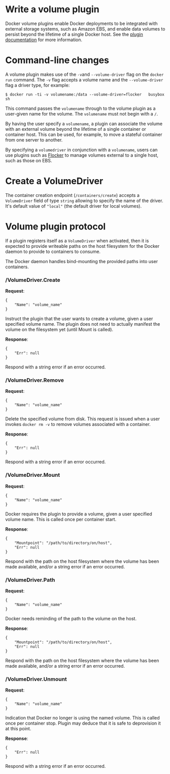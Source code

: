 <!--[metadata]>
+++
title = "Volume plugins"
description = "How to manage data with external volume plugins"
keywords = ["Examples, Usage, volume, docker, data, volumes, plugin, api"]
[menu.main]
parent = "mn_extend"
+++
<![end-metadata]-->

# Write a volume plugin

Docker volume plugins enable Docker deployments to be integrated with external
storage systems, such as Amazon EBS, and enable data volumes to persist beyond
the lifetime of a single Docker host. See the [plugin documentation](plugins.md)
for more information.

# Command-line changes

A volume plugin makes use of the `-v`and `--volume-driver` flag on the `docker run` command.  The `-v` flag accepts a volume name and the `--volume-driver` flag a driver type, for example: 

    $ docker run -ti -v volumename:/data --volume-driver=flocker   busybox sh

This command passes the `volumename` through to the volume plugin as a
user-given name for the volume. The `volumename` must not begin with a `/`. 

By having the user specify a  `volumename`, a plugin can associate the volume
with an external volume beyond the lifetime of a single container or container
host. This can be used, for example, to move a stateful container from one
server to another.

By specifying a `volumedriver` in conjunction with a `volumename`, users can use plugins such as [Flocker](https://clusterhq.com/docker-plugin/) to manage volumes external to a single host, such as those on EBS. 


# Create a VolumeDriver

The container creation endpoint (`/containers/create`) accepts a `VolumeDriver`
field of type `string` allowing to specify the name of the driver. It's default
value of `"local"` (the default driver for local volumes).

# Volume plugin protocol

If a plugin registers itself as a `VolumeDriver` when activated, then it is
expected to provide writeable paths on the host filesystem for the Docker
daemon to provide to containers to consume.

The Docker daemon handles bind-mounting the provided paths into user
containers.

### /VolumeDriver.Create

**Request**:
```
{
    "Name": "volume_name"
}
```

Instruct the plugin that the user wants to create a volume, given a user
specified volume name.  The plugin does not need to actually manifest the
volume on the filesystem yet (until Mount is called).

**Response**:
```
{
    "Err": null
}
```

Respond with a string error if an error occurred.

### /VolumeDriver.Remove

**Request**:
```
{
    "Name": "volume_name"
}
```

Delete the specified volume from disk. This request is issued when a user invokes `docker rm -v` to remove volumes associated with a container.

**Response**:
```
{
    "Err": null
}
```

Respond with a string error if an error occurred.

### /VolumeDriver.Mount

**Request**:
```
{
    "Name": "volume_name"
}
```

Docker requires the plugin to provide a volume, given a user specified volume
name. This is called once per container start.

**Response**:
```
{
    "Mountpoint": "/path/to/directory/on/host",
    "Err": null
}
```

Respond with the path on the host filesystem where the volume has been made
available, and/or a string error if an error occurred.

### /VolumeDriver.Path

**Request**:
```
{
    "Name": "volume_name"
}
```

Docker needs reminding of the path to the volume on the host.

**Response**:
```
{
    "Mountpoint": "/path/to/directory/on/host",
    "Err": null
}
```

Respond with the path on the host filesystem where the volume has been made
available, and/or a string error if an error occurred.

### /VolumeDriver.Unmount

**Request**:
```
{
    "Name": "volume_name"
}
```

Indication that Docker no longer is using the named volume. This is called once
per container stop.  Plugin may deduce that it is safe to deprovision it at
this point.

**Response**:
```
{
    "Err": null
}
```

Respond with a string error if an error occurred.

